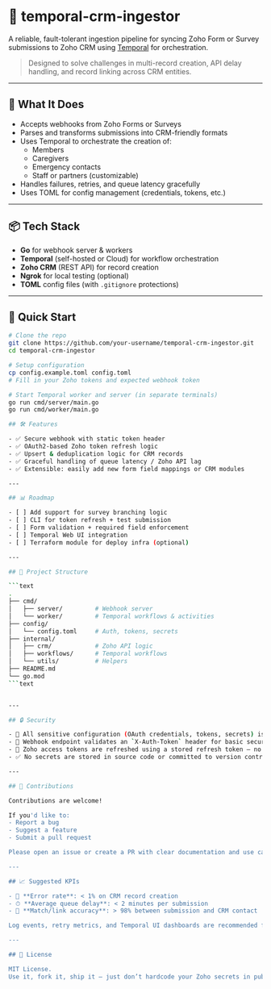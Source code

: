 # 🧠 temporal-crm-ingestor

A reliable, fault-tolerant ingestion pipeline for syncing Zoho Form or Survey submissions to Zoho CRM using [Temporal](https://temporal.io/) for orchestration.

> Designed to solve challenges in multi-record creation, API delay handling, and record linking across CRM entities.

---

## 🔧 What It Does

- Accepts webhooks from Zoho Forms or Surveys  
- Parses and transforms submissions into CRM-friendly formats  
- Uses Temporal to orchestrate the creation of:
  - Members  
  - Caregivers  
  - Emergency contacts  
  - Staff or partners (customizable)  
- Handles failures, retries, and queue latency gracefully  
- Uses TOML for config management (credentials, tokens, etc.)

---

## 📦 Tech Stack

- **Go** for webhook server & workers  
- **Temporal** (self-hosted or Cloud) for workflow orchestration  
- **Zoho CRM** (REST API) for record creation  
- **Ngrok** for local testing (optional)  
- **TOML** config files (with `.gitignore` protections)

---

## 🚀 Quick Start

```bash
# Clone the repo
git clone https://github.com/your-username/temporal-crm-ingestor.git
cd temporal-crm-ingestor

# Setup configuration
cp config.example.toml config.toml
# Fill in your Zoho tokens and expected webhook token

# Start Temporal worker and server (in separate terminals)
go run cmd/server/main.go
go run cmd/worker/main.go

## 🛠 Features

- ✅ Secure webhook with static token header  
- ✅ OAuth2-based Zoho token refresh logic  
- ✅ Upsert & deduplication logic for CRM records  
- ✅ Graceful handling of queue latency / Zoho API lag  
- ✅ Extensible: easily add new form field mappings or CRM modules

---

## 📊 Roadmap

- [ ] Add support for survey branching logic  
- [ ] CLI for token refresh + test submission  
- [ ] Form validation + required field enforcement  
- [ ] Temporal Web UI integration  
- [ ] Terraform module for deploy infra (optional)

---

## 📁 Project Structure

```text
.
├── cmd/
│   ├── server/         # Webhook server
│   └── worker/         # Temporal workflows & activities
├── config/
│   └── config.toml     # Auth, tokens, secrets
├── internal/
│   ├── crm/            # Zoho API logic
│   ├── workflows/      # Temporal workflows
│   └── utils/          # Helpers
├── README.md
└── go.mod
```text


---

## 🔒 Security

- 🔐 All sensitive configuration (OAuth credentials, tokens, secrets) is stored in `config.toml`, which is included in `.gitignore`
- 🔑 Webhook endpoint validates an `X-Auth-Token` header for basic security
- 🔄 Zoho access tokens are refreshed using a stored refresh token — no manual intervention needed
- ✅ No secrets are stored in source code or committed to version control

---

## 🧪 Contributions

Contributions are welcome!

If you'd like to:
- Report a bug
- Suggest a feature
- Submit a pull request

Please open an issue or create a PR with clear documentation and use case. The project is designed to be extensible to other CRMs and forms platforms in the future.

---

## 📈 Suggested KPIs

- 🧮 **Error rate**: < 1% on CRM record creation  
- ⏱ **Average queue delay**: < 2 minutes per submission  
- 🎯 **Match/link accuracy**: > 98% between submission and CRM contact  

Log events, retry metrics, and Temporal UI dashboards are recommended for real-time observability.

---

## 📜 License

MIT License.  
Use it, fork it, ship it — just don’t hardcode your Zoho secrets in public repos 😄


